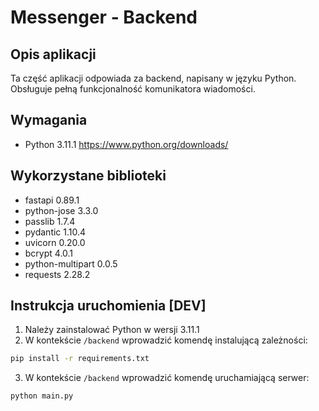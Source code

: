 # Messenger - Backend

## Opis aplikacji

Ta część aplikacji odpowiada za backend, napisany w języku Python. Obsługuje pełną funkcjonalność komunikatora wiadomości.

## Wymagania

- Python 3.11.1 https://www.python.org/downloads/

## Wykorzystane biblioteki

- fastapi 0.89.1
- python-jose 3.3.0
- passlib 1.7.4
- pydantic 1.10.4
- uvicorn 0.20.0
- bcrypt 4.0.1
- python-multipart 0.0.5
- requests 2.28.2

## Instrukcja uruchomienia [DEV]

1. Należy zainstalować Python w wersji 3.11.1
2. W kontekście `/backend` wprowadzić komendę instalującą zależności:

```bash
pip install -r requirements.txt
```

3. W kontekście `/backend` wprowadzić komendę uruchamiającą serwer:

```bash
python main.py
```
